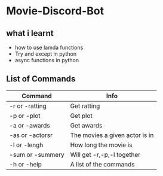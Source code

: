 # Movie-Discord-Bot
## what i learnt
- how to use lamda functions
- Try and except in python
- async functions in python



List of Commands
---
|Command|Info|
|---|---|
|-r or -ratting|Get ratting|
|-p or -plot|Get plot|
|-a or -awards|Get awards|
|-as or -actorsr|The movies a given actor is in|
|-l or -lengh|How long the movie is|
|-sum or -summery| Will get -r,-p,-l together|
|-h or -help|A list of the commands|





